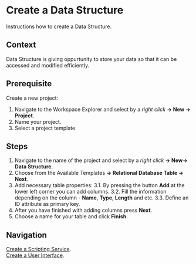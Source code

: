 # Create a Data Structure

Instructions how to create a Data Structure.

## Context

Data Structure is giving oppurtunity to store your data so that it can be accessed and modified efficiently.

## Prerequisite

Create a new project:

1. Navigate to the Workspace Explorer and select by a *right click* **-> New -> Project**. <br/>
2. Name your project.
3. Select a project template.

## Steps
1. Navigate to the name of the project and select by a *right click* **-> New-> Data Structure**. <br/>
2. Choose from the Available Templates **-> Relational Database Table -> Next**.
3. Add necessary table properties:
3.1. By pressing the button **Add** at the lower left corner you can add columns.
3.2. Fill the information depending on the column - **Name**, **Type**, **Length** and etc.
3.3. Define an ID attribute as primary key.
4. After you have finished with adding columns press **Next**.
5. Choose a name for your table and click **Finish**.


## Navigation
[Create a Scripting Service](ScriptingServices.md). <br/>
[Create a User Interface](UserInterfaces.md).
